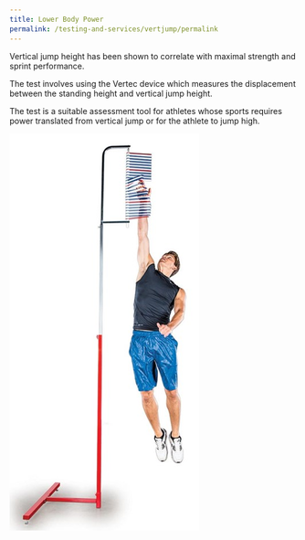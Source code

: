 ```yaml
---
title: Lower Body Power
permalink: /testing-and-services/vertjump/permalink
---
```


Vertical jump height has been shown to correlate with maximal strength and sprint performance.

The test involves using the Vertec device which measures the displacement between the standing height and vertical jump height.  

The test is a suitable assessment tool for athletes whose sports requires power translated from vertical jump or for the athlete to jump high.  

![Alt text for image on Isomer site](/images/service-images/Vertical%20Jump.jpg)

